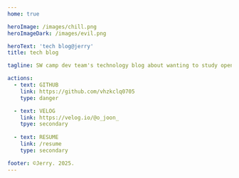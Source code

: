 ```yaml
---
home: true

heroImage: /images/chill.png
heroImageDark: /images/evil.png

heroText: 'tech blog@jerry'
title: tech blog

tagline: SW camp dev team's technology blog about wanting to study open source and more.

actions:
  - text: GITHUB
    link: https://github.com/vhzkclq0705
    type: danger

  - text: VELOG
    link: https://velog.io/@o_joon_
    tpye: secondary
  
  - text: RESUME
    link: /resume
    type: secondary

footer: ©Jerry. 2025.
---
```


